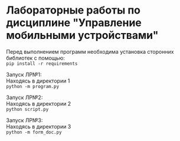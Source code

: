# Лабораторные работы по дисциплине "Управление мобильными устройствами"
Перед выполнением программ необходима установка сторонних библиотек с помощью:\
`pip install -r requirements`

Запуск ЛР№1:\
Находясь в директории 1\
`python -m program.py`

Запуск ЛР№2:\
Находясь в директории 2\
`python script.py`

Запуск ЛР№3:\
Находясь в директории 3\
`python -m form_doc.py`
